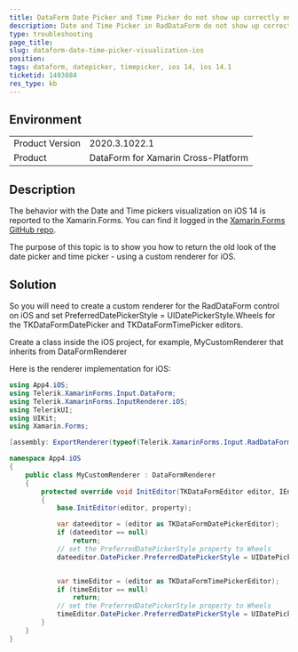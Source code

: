 ```yaml
---
title: DataForm Date Picker and Time Picker do not show up correctly on iOS 14 SDK.
description: Date and Time Picker in RadDataForm do not show up correctly on iOs 14, iOS 14.1
type: troubleshooting
page_title: 
slug: dataform-date-time-picker-visualization-ios
position: 
tags: dataform, datepicker, timepicker, ios 14, ios 14.1
ticketid: 1493884
res_type: kb
---
```


## Environment
<table>
	<tbody>
		<tr>
			<td>Product Version</td>
			<td>2020.3.1022.1</td>
		</tr>
		<tr>
			<td>Product</td>
			<td>DataForm for Xamarin Cross-Platform</td>
		</tr>
	</tbody>
</table>


## Description

The behavior with the Date and Time pickers visualization on iOS 14 is reported to the Xamarin.Forms. You can find it logged in the [Xamarin.Forms GitHub repo](https://github.com/xamarin/Xamarin.Forms/issues/12258).

The purpose of this topic is to show you how to return the old look of the date picker and time picker - using a custom renderer for iOS.

## Solution

So you will need to create a custom renderer for the RadDataForm control on iOS and set PreferredDatePickerStyle = UIDatePickerStyle.Wheels for the TKDataFormDatePicker and TKDataFormTimePicker editors. 

Create a class inside the iOS project, for example, MyCustomRenderer that inherits from DataFormRenderer

Here is the renderer implementation for iOS:

```C#
using App4.iOS;
using Telerik.XamarinForms.Input.DataForm;
using Telerik.XamarinForms.InputRenderer.iOS;
using TelerikUI;
using UIKit;
using Xamarin.Forms;

[assembly: ExportRenderer(typeof(Telerik.XamarinForms.Input.RadDataForm), typeof(MyCustomRenderer))]

namespace App4.iOS
{
    public class MyCustomRenderer : DataFormRenderer
    {
        protected override void InitEditor(TKDataFormEditor editor, IEntityProperty property)
        {
            base.InitEditor(editor, property);

            var dateeditor = (editor as TKDataFormDatePickerEditor);
            if (dateeditor == null)
                return;
			// set the PreferredDatePickerStyle property to Wheels
            dateeditor.DatePicker.PreferredDatePickerStyle = UIDatePickerStyle.Wheels;


            var timeEditor = (editor as TKDataFormTimePickerEditor);
            if (timeEditor == null)
                return;
			// set the PreferredDatePickerStyle property to Wheels
            timeEditor.DatePicker.PreferredDatePickerStyle = UIDatePickerStyle.Wheels;
        }
    }
}
```
